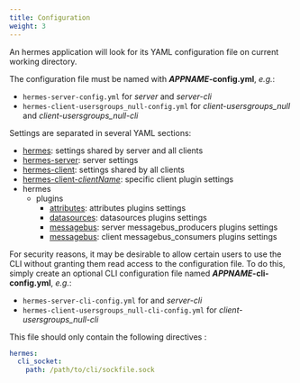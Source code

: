 ```yaml
---
title: Configuration
weight: 3
---
```


An hermes application will look for its YAML configuration file on current working directory.

The configuration file must be named with ***APPNAME*-config.yml**, *e.g.*:

- `hermes-server-config.yml` for *server* and *server-cli*
- `hermes-client-usersgroups_null-config.yml` for *client-usersgroups_null* and *client-usersgroups_null-cli*

Settings are separated in several YAML sections:

- [hermes](./hermes/): settings shared by server and all clients
- [hermes-server](./hermes-server/): server settings
- [hermes-client](./hermes-client/): settings shared by all clients
- [hermes-client-*clientName*](./plugins/hermes-client/): specific client plugin settings
- hermes
  - plugins
    - [attributes](./plugins/attributes/): attributes plugins settings
    - [datasources](./plugins/datasources/): datasources plugins settings
    - [messagebus](./plugins/messagebus_producers/): server messagebus_producers plugins settings
    - [messagebus](./plugins/messagebus_consumers/): client messagebus_consumers plugins settings

For security reasons, it may be desirable to allow certain users to use the CLI without granting them read access to the configuration file. To do this, simply create an optional CLI configuration file named ***APPNAME*-cli-config.yml**, *e.g.*:

- `hermes-server-cli-config.yml` for and *server-cli*
- `hermes-client-usersgroups_null-cli-config.yml` for *client-usersgroups_null-cli*

This file should only contain the following directives :

```yaml
hermes:
  cli_socket:
    path: /path/to/cli/sockfile.sock
```
